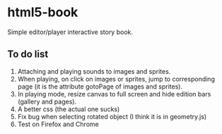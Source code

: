 # html5-book

Simple editor/player interactive story book.

## To do list

1. Attaching and playing sounds to images and sprites.
2. When playing, on click on images or sprites, jump to corresponding page (it is the attribute gotoPage of images and sprites).
3. In playing mode, resize canvas to full screen and hide edition bars (gallery and pages).
4. A better css (the actual one sucks)
5. Fix bug when selecting rotated object (I think it is in geometry.js)
6. Test on Firefox and Chrome

